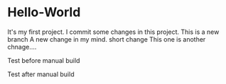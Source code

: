 # Hello-World
It's my first project. 
I commit some changes in this project.
This is a new branch
A new change in my mind.
short change
This one is another chnage....

Test before manual build


Test after manual build
